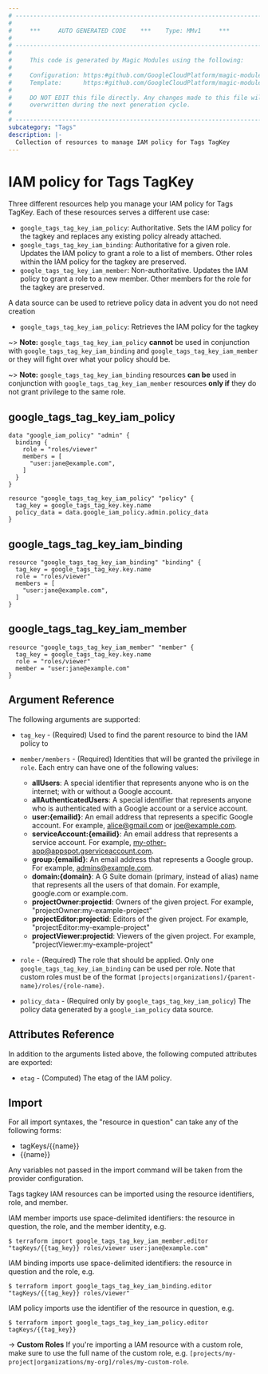 ```yaml
---
# ----------------------------------------------------------------------------
#
#     ***     AUTO GENERATED CODE    ***    Type: MMv1     ***
#
# ----------------------------------------------------------------------------
#
#     This code is generated by Magic Modules using the following:
#
#     Configuration: https:#github.com/GoogleCloudPlatform/magic-modules/tree/main/mmv1/products/tags/TagKey.yaml
#     Template:      https:#github.com/GoogleCloudPlatform/magic-modules/tree/main/mmv1/templates/terraform/resource_iam.html.markdown.tmpl
#
#     DO NOT EDIT this file directly. Any changes made to this file will be
#     overwritten during the next generation cycle.
#
# ----------------------------------------------------------------------------
subcategory: "Tags"
description: |-
  Collection of resources to manage IAM policy for Tags TagKey
---
```


# IAM policy for Tags TagKey
Three different resources help you manage your IAM policy for Tags TagKey. Each of these resources serves a different use case:

* `google_tags_tag_key_iam_policy`: Authoritative. Sets the IAM policy for the tagkey and replaces any existing policy already attached.
* `google_tags_tag_key_iam_binding`: Authoritative for a given role. Updates the IAM policy to grant a role to a list of members. Other roles within the IAM policy for the tagkey are preserved.
* `google_tags_tag_key_iam_member`: Non-authoritative. Updates the IAM policy to grant a role to a new member. Other members for the role for the tagkey are preserved.

A data source can be used to retrieve policy data in advent you do not need creation

* `google_tags_tag_key_iam_policy`: Retrieves the IAM policy for the tagkey

~> **Note:** `google_tags_tag_key_iam_policy` **cannot** be used in conjunction with `google_tags_tag_key_iam_binding` and `google_tags_tag_key_iam_member` or they will fight over what your policy should be.

~> **Note:** `google_tags_tag_key_iam_binding` resources **can be** used in conjunction with `google_tags_tag_key_iam_member` resources **only if** they do not grant privilege to the same role.



## google_tags_tag_key_iam_policy

```hcl
data "google_iam_policy" "admin" {
  binding {
    role = "roles/viewer"
    members = [
      "user:jane@example.com",
    ]
  }
}

resource "google_tags_tag_key_iam_policy" "policy" {
  tag_key = google_tags_tag_key.key.name
  policy_data = data.google_iam_policy.admin.policy_data
}
```

## google_tags_tag_key_iam_binding

```hcl
resource "google_tags_tag_key_iam_binding" "binding" {
  tag_key = google_tags_tag_key.key.name
  role = "roles/viewer"
  members = [
    "user:jane@example.com",
  ]
}
```

## google_tags_tag_key_iam_member

```hcl
resource "google_tags_tag_key_iam_member" "member" {
  tag_key = google_tags_tag_key.key.name
  role = "roles/viewer"
  member = "user:jane@example.com"
}
```


## Argument Reference

The following arguments are supported:

* `tag_key` - (Required) Used to find the parent resource to bind the IAM policy to

* `member/members` - (Required) Identities that will be granted the privilege in `role`.
  Each entry can have one of the following values:
  * **allUsers**: A special identifier that represents anyone who is on the internet; with or without a Google account.
  * **allAuthenticatedUsers**: A special identifier that represents anyone who is authenticated with a Google account or a service account.
  * **user:{emailid}**: An email address that represents a specific Google account. For example, alice@gmail.com or joe@example.com.
  * **serviceAccount:{emailid}**: An email address that represents a service account. For example, my-other-app@appspot.gserviceaccount.com.
  * **group:{emailid}**: An email address that represents a Google group. For example, admins@example.com.
  * **domain:{domain}**: A G Suite domain (primary, instead of alias) name that represents all the users of that domain. For example, google.com or example.com.
  * **projectOwner:projectid**: Owners of the given project. For example, "projectOwner:my-example-project"
  * **projectEditor:projectid**: Editors of the given project. For example, "projectEditor:my-example-project"
  * **projectViewer:projectid**: Viewers of the given project. For example, "projectViewer:my-example-project"

* `role` - (Required) The role that should be applied. Only one
    `google_tags_tag_key_iam_binding` can be used per role. Note that custom roles must be of the format
    `[projects|organizations]/{parent-name}/roles/{role-name}`.

* `policy_data` - (Required only by `google_tags_tag_key_iam_policy`) The policy data generated by
  a `google_iam_policy` data source.

## Attributes Reference

In addition to the arguments listed above, the following computed attributes are
exported:

* `etag` - (Computed) The etag of the IAM policy.

## Import

For all import syntaxes, the "resource in question" can take any of the following forms:

* tagKeys/{{name}}
* {{name}}

Any variables not passed in the import command will be taken from the provider configuration.

Tags tagkey IAM resources can be imported using the resource identifiers, role, and member.

IAM member imports use space-delimited identifiers: the resource in question, the role, and the member identity, e.g.
```
$ terraform import google_tags_tag_key_iam_member.editor "tagKeys/{{tag_key}} roles/viewer user:jane@example.com"
```

IAM binding imports use space-delimited identifiers: the resource in question and the role, e.g.
```
$ terraform import google_tags_tag_key_iam_binding.editor "tagKeys/{{tag_key}} roles/viewer"
```

IAM policy imports use the identifier of the resource in question, e.g.
```
$ terraform import google_tags_tag_key_iam_policy.editor tagKeys/{{tag_key}}
```

-> **Custom Roles** If you're importing a IAM resource with a custom role, make sure to use the
 full name of the custom role, e.g. `[projects/my-project|organizations/my-org]/roles/my-custom-role`.
